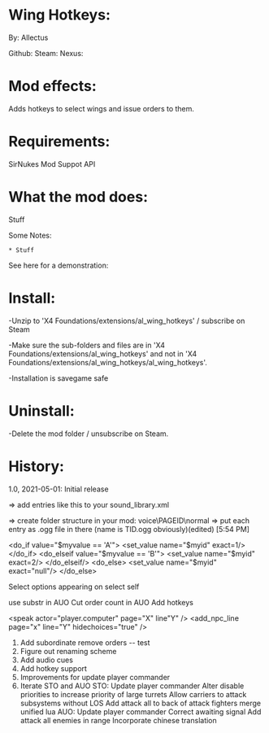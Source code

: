 Wing Hotkeys:
============
By: Allectus

Github:
Steam:
Nexus:

Mod effects:
============
Adds hotkeys to select wings and issue orders to them.

Requirements:
=============
SirNukes Mod Suppot API

What the mod does:
==================

Stuff

Some Notes:

	* Stuff
	
See here for a demonstration:

Install:
========
-Unzip to 'X4 Foundations/extensions/al_wing_hotkeys' / subscribe on Steam

-Make sure the sub-folders and files are in 'X4 Foundations/extensions/al_wing_hotkeys' and not in 'X4 Foundations/extensions/al_wing_hotkeys/al_wing_hotkeys'.

-Installation is savegame safe

Uninstall:
==========
-Delete the mod folder / unsubscribe on Steam.

History:
========
1.0, 2021-05-01: Initial release


=> add entries like this to your sound_library.xml
<soundlibrary>
  <sound id="PAGEID_normal" description="Board computer - Betty" repeat="1" is3d="1" preload="0">
    <sample start="extensions\MODFOLDER\voice\PAGEID\normal"/>
    <effects>
      <filter mode="bandpass" frequency="0.26" oneoverq="1.45"/>
      <reverb room="sewer pipe" roomsize="10" drymix="5" density="90"/>
    </effects>
  </sound>
  <sound id="PAGEID_comm" description="Board computer - Betty" repeat="1" is3d="1" preload="0">
    <sample start="\extensions\MODFOLDER\voice\PAGEID\normal"/>
    <effects>
      <filter mode="bandpass" frequency="0.26" oneoverq="1.45"/>
      <reverb room="sewer pipe" roomsize="10" drymix="5" density="90"/>
    </effects>
  </sound>
</soundlibrary>

=> create folder structure in your mod:
voice\PAGEID\normal
=> put each entry as .ogg file in there (name is TID.ogg obviously)(edited)
[5:54 PM]


  <datatype name="controllable" type="object">
    <property name="commander" result="Commander object (if this is a subordinate)" type="controllable" />
    <property name="assignment" result="Assignment of this subordinate under the commanding object" type="assignment" />
    <property name="canuseassignment.{$assignment}.{$controllable}" result="Can this object use the specified assignment when subordinate to the specified commander. $assignment can be null." type="boolean"/>
    <property name="commanderentity" result="Commander entity (if this is a subordinate)" type="entity" />
    <property name="activesubordinategroupids" result="List of subordinate group IDs with assigned ships" type="list" />
    <property name="subordinates" result="List of subordinates" type="list" />
    <property name="subordinates.{$assignment}" result="List of subordinates of the commander with the specified assignment" type="list" />
    <property name="subordinategroupassignment.{$subordinategroupid}" result="Assignment of subordinate group with specified ID" type="assignment"/>
    <property name="subordinategroupdockoverride" result="Whether subordinate group of controllable is set to always dock at commander" type="boolean"/>
    <property name="subordinategroupid" result="Subordinate group ID that controllable currently belongs to" type="integer"/>
    <property name="subordinatesingroup.{$subordinategroupid}" result="List of direct subordinates of the commander in the specified subordinate group" type="list" />
    <property name="allsubordinates" result="List of all subordinates, including those not directly commanded by this" type="list" />
    <property name="allcommanders" result="List of all commanders, including those not directly commanding this" type="list" />
    <property name="canhavecommander.{$component}" result="true iff the $component (or its controllable context) can be a commander for this" type="boolean" />
    <property name="fleet.name" result="Name of fleet (empty string if not a fleet commander)" type="string" />
    <property name="fleet.iscommander" result="True if object is commander of its own fleet" type="boolean"/>
    <property name="fleet.commander" result="Fleet commander object (top level fleet, null if that commander is not a fleet commader, e.g. is a unit or not player owned)" type="controllable"/>
    <property name="toplevelcommander" result="Top-level commander object. May be a station or the ship that the player is flying." type="controllable"/>

	
	
<do_if value="$myvalue == 'A'">
	<set_value name="$myid" exact=1/>
</do_if>
<do_elseif value="$myvalue == 'B'">
	<set_value name="$myid" exact=2/>
</do_elseif/>
<do_else>
	<set_value name="$myid" exact="null"/>
</do_else>

Select options appearing on select self

use substr in AUO
Cut order count in AUO
Add hotkeys


<speak actor="player.computer" page="X" line"Y" />
<add_npc_line page="x" line="Y" hidechoices="true" />

1) Add subordinate remove orders -- test
2) Figure out renaming scheme
3) Add audio cues
4) Add hotkey support
5) Improvements for update player commander
5) Iterate STO and AUO
	STO:
		Update player commander
		Alter disable priorities to increase priority of large turrets
		Allow carriers to attack subsystems without LOS
		Add attack all to back of attack fighters
		merge unified lua
	AUO:
		Update player commander
		Correct awaiting signal
		Add attack all enemies in range
		Incorporate chinese translation